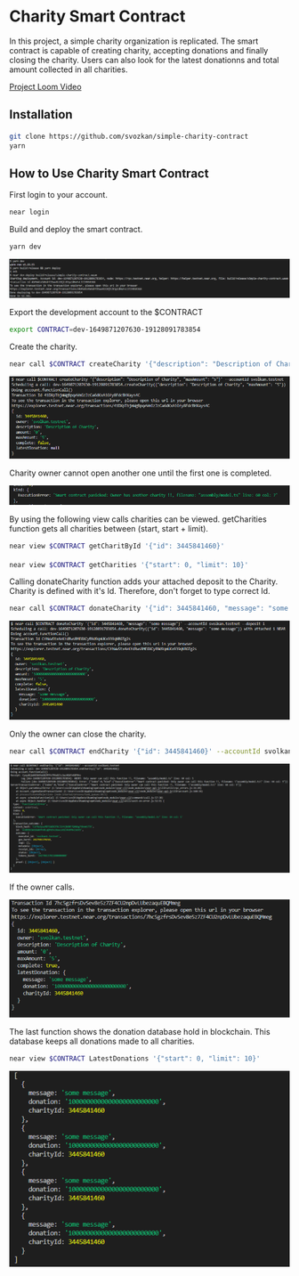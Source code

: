 # Charity Smart Contract

In this project, a simple charity organization is replicated. The smart contract is capable of creating charity, accepting donations and finally closing the charity. Users can also look for the latest donationns and total amount collected in all charities.

[Project Loom Video](https://www.loom.com/share/d5197af2399940f28522694ccb60087d)

## Installation

```bash
git clone https://github.com/svozkan/simple-charity-contract
yarn
```

## How to Use Charity Smart Contract

First login to your account.

```bash
near login
```

Build and deploy the smart contract.

```bash
yarn dev
```
![yarn dev call](./figures/yarn_dev_call.png)

Export the development account to the $CONTRACT

```bash
export CONTRACT=dev-1649871207630-19128091783854
```

Create the charity.

```bash
near call $CONTRACT createCharity '{"description": "Description of Charity", "maxAmount": "5"}' --accountId svolkan.testnet
```

![Create Charity](./figures/createCharity.png)

Charity owner cannot open another one until the first one is completed.

![Owner Has Another Charity](./figures/ownerAnotherCharity.png)

By using the following view calls charities can be viewed. getCharities function gets all charities between (start, start + limit).

```bash
near view $CONTRACT getCharitById '{"id": 3445841460}'

near view $CONTRACT getCharities '{"start": 0, "limit": 10}'
```

Calling donateCharity function adds your attached deposit to the Charity. Charity is defined with it's Id. Therefore, don't forget to type correct Id.

```bash
near call $CONTRACT donateCharity '{"id": 3445841460, "message": "some message"}' --accountId svolkan.testnet --deposit 1
```

![Donate Charity](./figures/donateCharity.png)


Only the owner can close the charity.

```bash
near call $CONTRACT endCharity '{"id": 3445841460}' --accountId svolkan1.testnet
```

![Try To Close The Charity](./figures/endCharityNotOwner.png)

If the owner calls.

![Close The Charity](./figures/endCharityOwner.png)

The last function shows the donation database hold in blockchain. This database keeps all donations made to all charities.

```bash
near view $CONTRACT LatestDonations '{"start": 0, "limit": 10}'
```

![Donations](./figures/donations.png)